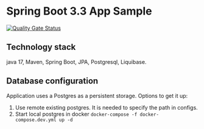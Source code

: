 # Spring Boot 3.3 App Sample

[![Quality Gate Status](https://sonarcloud.io/api/project_badges/measure?project=dimdnk_kvmix-backend&metric=alert_status)](https://sonarcloud.io/summary/new_code?id=dimdnk_kvmix-backend)

## Technology stack

java 17, Maven, Spring Boot, JPA, Postgresql, Liquibase.

## Database configuration

Application uses a Postgres as a persistent storage. Options to get it up:

1. Use remote existing postgres. It is needed to specify the path in configs.
2. Start local postgres in docker `docker-compose -f docker-compose.dev.yml up -d`
